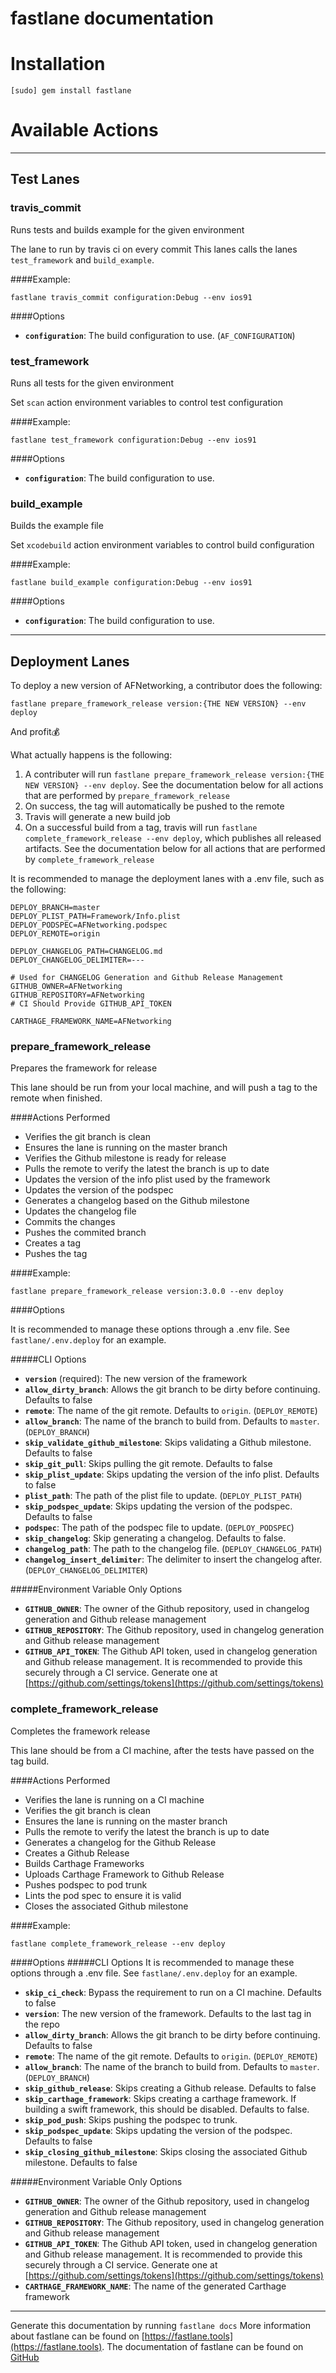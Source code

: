 fastlane documentation
================
# Installation
```
[sudo] gem install fastlane
```
# Available Actions
---
## Test Lanes
### travis_commit
Runs tests and builds example for the given environment

The lane to run by travis ci on every commit This lanes calls the lanes `test_framework` and `build_example`.

####Example:

```
fastlane travis_commit configuration:Debug --env ios91
```

####Options

 * **`configuration`**: The build configuration to use. (`AF_CONFIGURATION`)


### test_framework
Runs all tests for the given environment

Set `scan` action environment variables to control test configuration

####Example:

```
fastlane test_framework configuration:Debug --env ios91
```

####Options

 * **`configuration`**: The build configuration to use.


### build_example
Builds the example file

Set `xcodebuild` action environment variables to control build configuration

####Example:

```
fastlane build_example configuration:Debug --env ios91
```

####Options

 * **`configuration`**: The build configuration to use.

---
## Deployment Lanes
To deploy a new version of AFNetworking, a contributor does the following:

```
fastlane prepare_framework_release version:{THE NEW VERSION} --env deploy
```
And profit💰

What actually happens is the following:

 1. A contributer will run `fastlane prepare_framework_release version:{THE NEW VERSION} --env deploy`. See the documentation below for all actions that are performed by `prepare_framework_release`
 2. On success, the tag will automatically be pushed to the remote
 3. Travis will generate a new build job
 4. On a successful build from a tag, travis will run `fastlane complete_framework_release --env deploy`, which publishes all released artifacts. See the documentation below for all actions that are performed by `complete_framework_release`


It is recommended to manage the deployment lanes with a .env file, such as the following:

```
DEPLOY_BRANCH=master
DEPLOY_PLIST_PATH=Framework/Info.plist
DEPLOY_PODSPEC=AFNetworking.podspec
DEPLOY_REMOTE=origin

DEPLOY_CHANGELOG_PATH=CHANGELOG.md
DEPLOY_CHANGELOG_DELIMITER=---

# Used for CHANGELOG Generation and Github Release Management
GITHUB_OWNER=AFNetworking
GITHUB_REPOSITORY=AFNetworking
# CI Should Provide GITHUB_API_TOKEN

CARTHAGE_FRAMEWORK_NAME=AFNetworking
```

### prepare_framework_release

Prepares the framework for release

This lane should be run from your local machine, and will push a tag to the remote when finished.

####Actions Performed
 * Verifies the git branch is clean
 * Ensures the lane is running on the master branch
 * Verifies the Github milestone is ready for release
 * Pulls the remote to verify the latest the branch is up to date
 * Updates the version of the info plist used by the framework
 * Updates the version of the podspec
 * Generates a changelog based on the Github milestone
 * Updates the changelog file
 * Commits the changes
 * Pushes the commited branch
 * Creates a tag
 * Pushes the tag

####Example:

```
fastlane prepare_framework_release version:3.0.0 --env deploy
```

####Options

It is recommended to manage these options through a .env file. See `fastlane/.env.deploy` for an example.

#####CLI Options
 * **`version`** (required): The new version of the framework
 * **`allow_dirty_branch`**: Allows the git branch to be dirty before continuing. Defaults to false
 * **`remote`**: The name of the git remote. Defaults to `origin`. (`DEPLOY_REMOTE`)
 * **`allow_branch`**: The name of the branch to build from. Defaults to `master`. (`DEPLOY_BRANCH`)
 * **`skip_validate_github_milestone`**: Skips validating a Github milestone. Defaults to false
 * **`skip_git_pull`**: Skips pulling the git remote. Defaults to false
 * **`skip_plist_update`**: Skips updating the version of the info plist. Defaults to false
 * **`plist_path`**: The path of the plist file to update. (`DEPLOY_PLIST_PATH`)
 * **`skip_podspec_update`**: Skips updating the version of the podspec. Defaults to false
 * **`podspec`**: The path of the podspec file to update. (`DEPLOY_PODSPEC`)
 * **`skip_changelog`**: Skip generating a changelog. Defaults to false.
 * **`changelog_path`**: The path to the changelog file. (`DEPLOY_CHANGELOG_PATH`)
 * **`changelog_insert_delimiter`**: The delimiter to insert the changelog after. (`DEPLOY_CHANGELOG_DELIMITER`)

#####Environment Variable Only Options
 * **`GITHUB_OWNER`**: The owner of the Github repository, used in changelog generation and Github release management
 * **`GITHUB_REPOSITORY`**: The Github repository, used in changelog generation and Github release management
 * **`GITHUB_API_TOKEN`**: The Github API token, used in changelog generation and Github release management. It is recommended to provide this securely through a CI service. Generate one at [https://github.com/settings/tokens](https://github.com/settings/tokens)

### complete_framework_release

Completes the framework release

This lane should be from a CI machine, after the tests have passed on the tag build.

####Actions Performed
 * Verifies the lane is running on a CI machine
 * Verifies the git branch is clean
 * Ensures the lane is running on the master branch
 * Pulls the remote to verify the latest the branch is up to date
 * Generates a changelog for the Github Release
 * Creates a Github Release
 * Builds Carthage Frameworks
 * Uploads Carthage Framework to Github Release
 * Pushes podspec to pod trunk
 * Lints the pod spec to ensure it is valid
 * Closes the associated Github milestone

####Example:

```
fastlane complete_framework_release --env deploy
```

####Options
#####CLI Options
It is recommended to manage these options through a .env file. See `fastlane/.env.deploy` for an example.

 * **`skip_ci_check`**: Bypass the requirement to run on a CI machine. Defaults to false
 * **`version`**: The new version of the framework. Defaults to the last tag in the repo
 * **`allow_dirty_branch`**: Allows the git branch to be dirty before continuing. Defaults to false
 * **`remote`**: The name of the git remote. Defaults to `origin`. (`DEPLOY_REMOTE`)
 * **`allow_branch`**: The name of the branch to build from. Defaults to `master`. (`DEPLOY_BRANCH`)
 * **`skip_github_release`**: Skips creating a Github release. Defaults to false
 * **`skip_carthage_framework`**: Skips creating a carthage framework. If building a swift framework, this should be disabled. Defaults to false.
 * **`skip_pod_push`**: Skips pushing the podspec to trunk.
 * **`skip_podspec_update`**: Skips updating the version of the podspec. Defaults to false
* **`skip_closing_github_milestone`**: Skips closing the associated Github milestone. Defaults to false

#####Environment Variable Only Options
 * **`GITHUB_OWNER`**: The owner of the Github repository, used in changelog generation and Github release management
 * **`GITHUB_REPOSITORY`**: The Github repository, used in changelog generation and Github release management
 * **`GITHUB_API_TOKEN`**: The Github API token, used in changelog generation and Github release management. It is recommended to provide this securely through a CI service. Generate one at [https://github.com/settings/tokens](https://github.com/settings/tokens)
 * **`CARTHAGE_FRAMEWORK_NAME`**: The name of the generated Carthage framework

----

Generate this documentation by running `fastlane docs`
More information about fastlane can be found on [https://fastlane.tools](https://fastlane.tools).
The documentation of fastlane can be found on [GitHub](https://github.com/KrauseFx/fastlane)